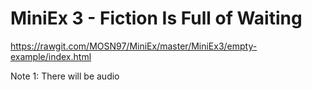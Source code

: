 # MiniEx 3 - Fiction Is Full of Waiting
https://rawgit.com/MOSN97/MiniEx/master/MiniEx3/empty-example/index.html

Note 1: There will be audio
